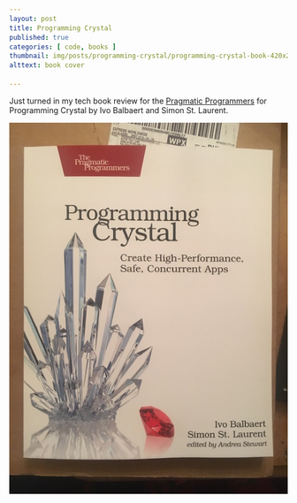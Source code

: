```yaml
---
layout: post
title: Programming Crystal
published: true
categories: [ code, books ]
thumbnail: img/posts/programming-crystal/programming-crystal-book-420x255.jpg
alttext: book cover

---
```


Just turned in my tech book review for the <a href="https://pragprog.com/">Pragmatic Programmers</a> 
for Programming Crystal by Ivo Balbaert and Simon St. Laurent. 

![cover](/img/posts/programming-crystal/programming-crystal-book.jpg)

